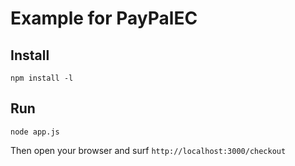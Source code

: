 # Example for PayPalEC

## Install

    npm install -l



## Run

    node app.js

Then open your browser and surf `http://localhost:3000/checkout`


